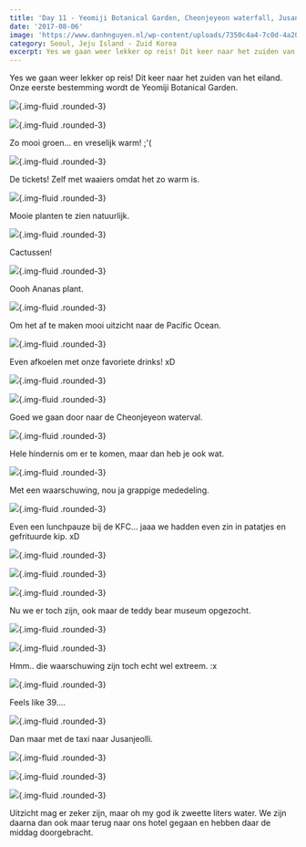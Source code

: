 ```yaml
---
title: 'Day 11 - Yeomiji Botanical Garden, Cheonjeyeon waterfall, Jusangjeolli - Jeju Island'
date: '2017-08-06'
image: 'https://www.danhnguyen.nl/wp-content/uploads/7350c4a4-7c0d-4a20-9907-6f538f2304b4-700x394.jpg'
category: Seoul, Jeju Island - Zuid Korea
excerpt: Yes we gaan weer lekker op reis! Dit keer naar het zuiden van het eiland. Onze eerste bestemming wordt de Yeomiji...
---
```


Yes we gaan weer lekker op reis! Dit keer naar het zuiden van het eiland. Onze eerste bestemming wordt de Yeomiji Botanical Garden.

![](https://www.danhnguyen.nl/wp-content/uploads/04a4c2a1-b1b8-4b54-b4c2-42e066460c31-700x394.jpg){.img-fluid .rounded-3}

![](https://www.danhnguyen.nl/wp-content/uploads/326b29ae-8a7a-4113-913f-606ab4b8b507-700x394.jpg){.img-fluid .rounded-3}

Zo mooi groen... en vreselijk warm! ;'(

![](https://www.danhnguyen.nl/wp-content/uploads/3171a7f9-a001-4e1d-acba-915e2e12191f-700x394.jpg){.img-fluid .rounded-3}

De tickets! Zelf met waaiers omdat het zo warm is.

![](https://www.danhnguyen.nl/wp-content/uploads/812be20e-7e2f-4119-953f-874b0a2a498f-700x394.jpg){.img-fluid .rounded-3}

Mooie planten te zien natuurlijk.

![](https://www.danhnguyen.nl/wp-content/uploads/363b9b9a-8d74-48ee-8e92-448b11f32a52-700x394.jpg){.img-fluid .rounded-3}

Cactussen!

![](https://www.danhnguyen.nl/wp-content/uploads/dbbbbe46-a313-4288-a08e-d7f4d8de178c-700x394.jpg){.img-fluid .rounded-3}

Oooh Ananas plant.

![](https://www.danhnguyen.nl/wp-content/uploads/e6477ccf-192e-4b36-be1a-c1a66f3a8024-700x394.jpg){.img-fluid .rounded-3}

Om het af te maken mooi uitzicht naar de Pacific Ocean.

![](https://www.danhnguyen.nl/wp-content/uploads/51b77001-ea36-4d11-91e1-ae1ffb15e829-700x394.jpg){.img-fluid .rounded-3}

Even afkoelen met onze favoriete drinks! xD

![](https://www.danhnguyen.nl/wp-content/uploads/926b34cc-acf1-4d8f-91a1-83491ebd0997-700x394.jpg){.img-fluid .rounded-3}

![](https://www.danhnguyen.nl/wp-content/uploads/9d62e60f-ef44-4bab-b8ac-db9034800f8a-700x394.jpg){.img-fluid .rounded-3}

Goed we gaan door naar de Cheonjeyeon waterval.

![](https://www.danhnguyen.nl/wp-content/uploads/9f82ccca-020a-4a0d-a828-a81cbaf99f85-700x394.jpg){.img-fluid .rounded-3}

Hele hindernis om er te komen, maar dan heb je ook wat.

![](https://www.danhnguyen.nl/wp-content/uploads/f2322411-7ecd-46bb-83f6-1b997d546d59-700x394.jpg){.img-fluid .rounded-3}

Met een waarschuwing, nou ja grappige mededeling.

![](https://www.danhnguyen.nl/wp-content/uploads/37ba9383-629a-475e-bea9-25649cf0f903-700x394.jpg){.img-fluid .rounded-3}

Even een lunchpauze bij de KFC... jaaa we hadden even zin in patatjes en gefrituurde kip. xD

![](https://www.danhnguyen.nl/wp-content/uploads/a0500e78-d2d2-4144-a5e9-df6e0081f677-700x394.jpg){.img-fluid .rounded-3}

![](https://www.danhnguyen.nl/wp-content/uploads/fce24236-0d55-4b01-a9cc-62ad9ad65b3c-700x394.jpg){.img-fluid .rounded-3}

![](https://www.danhnguyen.nl/wp-content/uploads/86f3006b-78ca-4e2d-8b39-11b919721e99-700x394.jpg){.img-fluid .rounded-3}

Nu we er toch zijn, ook maar de teddy bear museum opgezocht.

![](https://www.danhnguyen.nl/wp-content/uploads/A8ED4028-5D24-4608-8AD7-5BFBCB13FBB1-700x354.jpg){.img-fluid .rounded-3}

![](https://www.danhnguyen.nl/wp-content/uploads/E504D6ED-7178-42E0-830F-C616F09197EE-700x721.jpg){.img-fluid .rounded-3}

Hmm.. die waarschuwing zijn toch echt wel extreem. :x

![](https://www.danhnguyen.nl/wp-content/uploads/D4A742A2-A99A-46BB-8365-8E7A1A22F16D-700x484.jpg){.img-fluid .rounded-3}

Feels like 39....

![](https://www.danhnguyen.nl/wp-content/uploads/4603e719-8f3e-4f3c-8471-1dd6486dce6b-700x394.jpg){.img-fluid .rounded-3}

Dan maar met de taxi naar Jusanjeolli.

![](https://www.danhnguyen.nl/wp-content/uploads/f088be02-1660-4ec2-a92b-f7651bb456e0-700x394.jpg){.img-fluid .rounded-3}

![](https://www.danhnguyen.nl/wp-content/uploads/3a7dafb1-b412-4ff0-b47c-1b66e119ee7f-700x394.jpg){.img-fluid .rounded-3}

![](https://www.danhnguyen.nl/wp-content/uploads/a1a3e1e6-5a64-45af-94a8-b74656330147-700x394.jpg){.img-fluid .rounded-3}

Uitzicht mag er zeker zijn, maar oh my god ik zweette liters water.
We zijn daarna dan ook maar terug naar ons hotel gegaan en hebben daar de middag doorgebracht.
